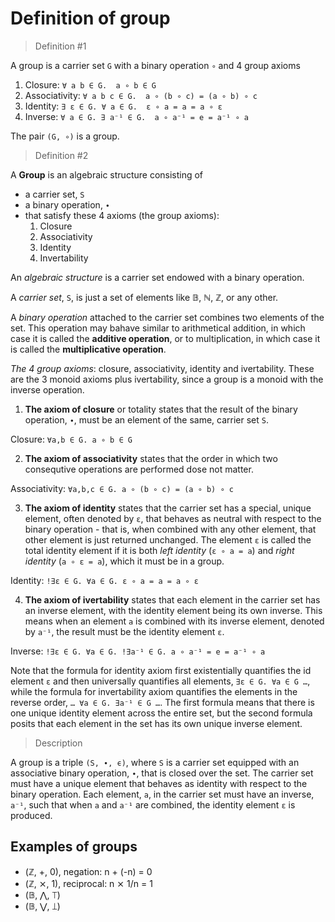 # Definition of group

>Definition #1

A group is a carrier set `G` with a binary operation `∘` and 4 group axioms
1. Closure:          `∀ a b ∈ G.  a ∘ b ∈ G`
2. Associativity:  `∀ a b c ∈ G.  a ∘ (b ∘ c) = (a ∘ b) ∘ c`
3. Identity:  `∃ ε ∈ G. ∀ a ∈ G.  ε ∘ a = a = a ∘ ε`
4. Inverse: `∀ a ∈ G. ∃ a⁻¹ ∈ G.  a ∘ a⁻¹ = e = a⁻¹ ∘ a`

The pair `(G, ∘)` is a group.


>Definition #2

A **Group** is an algebraic structure consisting of
- a carrier set, `S`
- a binary operation, `∙`
- that satisfy these 4 axioms (the group axioms):
  1. Closure
  2. Associativity
  3. Identity
  4. Invertability

An *algebraic structure* is a carrier set endowed with a binary operation.

A *carrier set*, `S`, is just a set of elements like 𝔹, ℕ, ℤ, or any other.

A *binary operation* attached to the carrier set combines two elements of the set. This operation may bahave similar to arithmetical addition, in which case it is called the **additive operation**, or to multiplication, in which case it is called the **multiplicative operation**.

*The 4 group axioms*: closure, associativity, identity and ivertability. These are the 3 monoid axioms plus ivertability, since a group is a monoid with the inverse operation.

1. **The axiom of closure** or totality states that the result of the binary operation, `∙`, must be an element of the same, carrier set `S`.

Closure: `∀a,b ∈ G. a ∘ b ∈ G`

2. **The axiom of associativity** states that the order in which two consequtive operations are performed dose not matter.

Associativity: `∀a,b,c ∈ G. a ∘ (b ∘ c) = (a ∘ b) ∘ c`

3. **The axiom of identity** states that the carrier set has a special, unique element, often denoted by `ε`, that behaves as neutral with respect to the binary operation - that is, when combined with any other element, that other element is just returned unchanged. The element `ε` is called the total identity element if it is both *left identity* (`ε ∘ a = a`) and *right identity* (`a ∘ ε = a`), which it must be in a group.

Identity: `!∃ε ∈ G. ∀a ∈ G. ε ∘ a = a = a ∘ ε`

4. **The axiom of ivertability** states that each element in the carrier set has an inverse element, with the identity element being its own inverse. This means when an element `a` is combined with its inverse element, denoted by `a⁻¹`, the result must be the identity element `ε`.

Inverse: `!∃ε ∈ G. ∀a ∈ G. !∃a⁻¹ ∈ G. a ∘ a⁻¹ = e = a⁻¹ ∘ a`

Note that the formula for identity axiom first existentially quantifies the id element `ε` and then universally quantifies all elements, `∃ε ∈ G. ∀a ∈ G …`, while the formula for invertability axiom quantifies the elements in the reverse order, `… ∀a ∈ G. ∃a⁻¹ ∈ G …`. The first formula means that there is one unique identity element across the entire set, but the second formula posits that each element in the set has its own unique inverse element.

>Description

A group is a triple `(S, ∙, ϵ)`, where `S` is a carrier set equipped with an associative binary operation, `∙`, that is closed over the set. The carrier set must have a unique element that behaves as identity with respect to the binary operation. Each element, `a`, in the carrier set must have an inverse, `a⁻¹`, such that when `a` and `a⁻¹` are combined, the identity element `ε` is produced.

## Examples of groups

- (ℤ, +, 0), negation: n + (-n) = 0
- (ℤ, ⨯, 1), reciprocal: n ⨯ 1/n = 1
- (𝔹, ⋀, ⟙)
- (𝔹, ⋁, ⟘)
